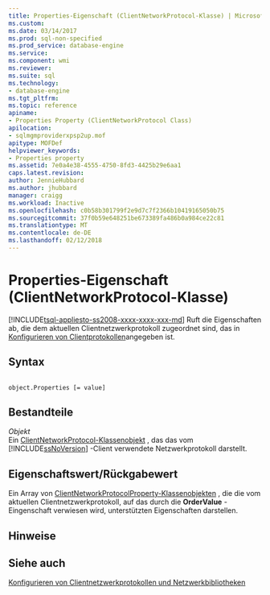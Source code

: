 ```yaml
---
title: Properties-Eigenschaft (ClientNetworkProtocol-Klasse) | Microsoft Docs
ms.custom: 
ms.date: 03/14/2017
ms.prod: sql-non-specified
ms.prod_service: database-engine
ms.service: 
ms.component: wmi
ms.reviewer: 
ms.suite: sql
ms.technology:
- database-engine
ms.tgt_pltfrm: 
ms.topic: reference
apiname:
- Properties Property (ClientNetworkProtocol Class)
apilocation:
- sqlmgmproviderxpsp2up.mof
apitype: MOFDef
helpviewer_keywords:
- Properties property
ms.assetid: 7e0a4e38-4555-4750-8fd3-4425b29e6aa1
caps.latest.revision: 
author: JennieHubbard
ms.author: jhubbard
manager: craigg
ms.workload: Inactive
ms.openlocfilehash: c0b58b301799f2e9d7c7f2366b10419165050b75
ms.sourcegitcommit: 37f0b59e648251be673389fa486b0a984ce22c81
ms.translationtype: MT
ms.contentlocale: de-DE
ms.lasthandoff: 02/12/2018
---
```

# <a name="properties-property-clientnetworkprotocol-class"></a>Properties-Eigenschaft (ClientNetworkProtocol-Klasse)
[!INCLUDE[tsql-appliesto-ss2008-xxxx-xxxx-xxx-md](../../../includes/tsql-appliesto-ss2008-xxxx-xxxx-xxx-md.md)]
Ruft die Eigenschaften ab, die dem aktuellen Clientnetzwerkprotokoll zugeordnet sind, das in [Konfigurieren von Clientprotokollen](http://technet.microsoft.com/library/ms181035.aspx)angegeben ist.  
  
## <a name="syntax"></a>Syntax  
  
```  
  
object.Properties [= value]  
```  
  
## <a name="parts"></a>Bestandteile  
 *Objekt*  
 Ein [ClientNetworkProtocol-Klassenobjekt](../../../relational-databases/wmi-provider-configuration-classes/clientnetworkprotocol-class/clientnetworkprotocol-class.md) , das das vom [!INCLUDE[ssNoVersion](../../../includes/ssnoversion-md.md)] -Client verwendete Netzwerkprotokoll darstellt.  
  
## <a name="property-valuereturn-value"></a>Eigenschaftswert/Rückgabewert  
 Ein Array von [ClientNetworkProtocolProperty-Klassenobjekten](../../../relational-databases/wmi-provider-configuration-classes/clientnetworkprotocolproperty-class/clientnetworkprotocolproperty-class.md) , die die vom aktuellen Clientnetzwerkprotokoll, auf das durch die **OrderValue** -Eingenschaft verwiesen wird, unterstützten Eigenschaften darstellen.  
  
## <a name="remarks"></a>Hinweise  
  
## <a name="see-also"></a>Siehe auch  
 [Konfigurieren von Clientnetzwerkprotokollen und Netzwerkbibliotheken](http://technet.microsoft.com/library/ms181035.aspx)  
  
  
